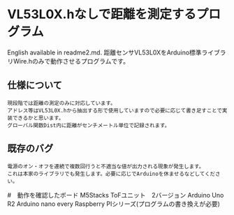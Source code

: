 # VL53L0X.hなしで距離を測定するプログラム
  English available in readme2.md.
  距離センサVL53L0XをArduino標準ライブラリWire.hのみで動作させるプログラムです。
## 仕様について
    現段階では距離の測定のみに対応しています。
    アドレス等はVL53L0X.hから抽出する形で使用していますので必要に応じて書き足すことで実装できるかと思います。
    グローバル関数Dist内に距離がセンチメートル単位で記録されます。

## 既存のバグ
    電源のオン・オフを連続で複数回行うと不適当な値が出力される現象が発生します。
    これは本家のライブラリでも発生します。必要に応じでArduinoを休ませるなどしてください。

#　動作を確認したボード
    M5Stacks ToFユニット　2バージョン
    Arduino Uno R2
    Arduino nano every
    Raspberry PIシリーズ(プログラムの書き換えが必要)
